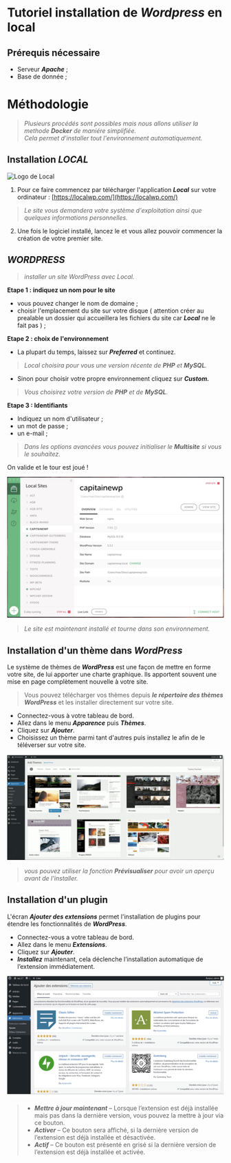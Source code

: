 # Tutoriel installation de ***Wordpress*** en local 

## Prérequis nécessaire

- Serveur ***Apache*** ;
- Base de donnée ;

# Méthodologie
> *Plusieurs procédés sont possibles mais nous allons utiliser la methode ***Docker*** de maniére simplifiée.  
>Cela permet d'installer tout l'environnement automatiquement.*

## Installation ***LOCAL***
![Logo de Local](https://localwp.com/wp-content/themes/flywheel-local-theme/images/meta_share_image.png)

1. Pour ce faire commencez par télécharger l'application ***Local*** sur votre ordinateur :
[https://localwp.com/](https://localwp.com/)

> *Le site vous demandera votre système d'exploitation ainsi que quelques informations personnelles.*  

2. Une fois le logiciel installé, lancez le et vous allez pouvoir commencer la création de votre premier site. 

## ***WORDPRESS***

> *installer un site WordPress avec Local.*

**Etape 1 : indiquez un nom pour le site**  

- vous pouvez changer le nom de domaine ;
- choisir l'emplacement du site sur votre disque  ( attention créer au prealable un dossier qui accueillera les fichiers du site car ***Local*** ne le fait pas ) ; 

**Etape 2 : choix de l'environnement**  

- La plupart du temps, laissez sur ***Preferred*** et continuez.   
> *Local choisira pour vous une version récente de ***PHP*** et ***MySQL***.*
- Sinon pour choisir votre propre environnement cliquez sur ***Custom.***
> *Vous choisirez votre version de ***PHP*** et de ***MySQL***.*  

**Etape 3 : Identifiants**

- Indiquez un nom d'utilisateur ;
- un mot de passe ;
- un e-mail ;

>*Dans les options avancées vous pouvez initialiser le ***Multisite*** si vous le souhaitez.*

On valide et le tour est joué !  

![capture d'ecran](site.png)

>*Le site est maintenant installé et tourne dans son environnement.*

## Installation d'un thème dans ***WordPress*** 

Le système de thèmes de ***WordPress*** est une façon de mettre en forme votre site, de lui apporter une charte graphique. 
Ils apportent souvent une mise en page complètement nouvelle à votre site. 
>Vous pouvez télécharger vos thèmes depuis ***le répertoire des thèmes WordPress*** et les installer directement sur votre site.  

- Connectez-vous à votre tableau de bord.
- Allez dans le menu ***Apparence*** puis ***Thèmes***.
- Cliquez sur ***Ajouter***.
- Choisissez un thème parmi tant d'autres puis installez le afin de le téléverser sur votre site. 

![capture d'ecran](Thème.png)

>*vous pouvez utiliser la fonction ***Prévisualiser*** pour avoir un aperçu avant de l'installer.*  

## Installation d'un plugin 

L'écran ***Ajouter des extensions*** permet l'installation de plugins pour étendre les fonctionnalités de ***WordPress***.  

- Connectez-vous a votre tableau de bord. 
- Allez dans le menu ***Extensions***.
- Cliquez sur ***Ajouter***.
- ***Installez*** maintenant, cela déclenche l’installation automatique de l’extension immédiatement.


![capture d'ecran](Extensions.png)

>- ***Mettre à jour maintenant*** – Lorsque l’extension est déjà installée mais pas dans la dernière version, vous pouvez la mettre à jour via ce bouton.
>- ***Activer*** – Ce bouton sera affiché, si la dernière version de l’extension est déjà installée et désactivée.
>- ***Actif*** – Ce bouton est présenté en grisé si la dernière version de l’extension est déjà installée et activée.